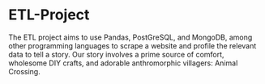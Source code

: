 # ETL-Project
The ETL project aims to use Pandas, PostGreSQL, and MongoDB, among other programming languages to scrape a website and profile the relevant data to tell a story. Our story involves a prime source of comfort, wholesome DIY crafts, and adorable anthromorphic villagers: Animal Crossing.  
